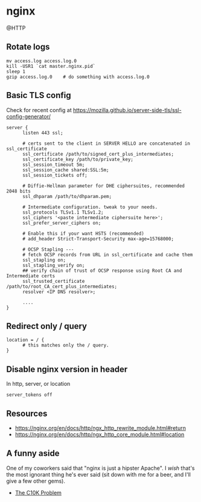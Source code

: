 # nginx
@HTTP

Rotate logs
-----------

	mv access.log access.log.0
	kill -USR1 `cat master.nginx.pid`
	sleep 1
	gzip access.log.0    # do something with access.log.0

Basic TLS config
----------------

Check for recent config at <https://mozilla.github.io/server-side-tls/ssl-config-generator/>

	server {
	      listen 443 ssl;
	  
	      # certs sent to the client in SERVER HELLO are concatenated in ssl_certificate
	      ssl_certificate /path/to/signed_cert_plus_intermediates;
	      ssl_certificate_key /path/to/private_key;
	      ssl_session_timeout 5m;
	      ssl_session_cache shared:SSL:5m;
	      ssl_session_tickets off;
	      
	      # Diffie-Hellman parameter for DHE ciphersuites, recommended 2048 bits
	      ssl_dhparam /path/to/dhparam.pem;
	  
	      # Intermediate configuration. tweak to your needs.
	      ssl_protocols TLSv1.1 TLSv1.2;
	      ssl_ciphers '<paste intermediate ciphersuite here>';
	      ssl_prefer_server_ciphers on;
	  
	      # Enable this if your want HSTS (recommended)
	      # add_header Strict-Transport-Security max-age=15768000;
	  
	      # OCSP Stapling ---
	      # fetch OCSP records from URL in ssl_certificate and cache them
	      ssl_stapling on;
	      ssl_stapling_verify on;
	      ## verify chain of trust of OCSP response using Root CA and Intermediate certs
	      ssl_trusted_certificate /path/to/root_CA_cert_plus_intermediates;
	      resolver <IP DNS resolver>;
	  
	      ....
	}

Redirect only / query
---------------------

	location = / {
	      # this matches only the / query.
	}

Disable nginx version in header
-------------------------------
In http, server, or location

	server_tokens off

Resources
---------


* <https://nginx.org/en/docs/http/ngx_http_rewrite_module.html#return>
* <https://nginx.org/en/docs/http/ngx_http_core_module.html#location>


A funny aside
-------------

One of my coworkers said that "nginx is just a hipster Apache". I *wish* that's the most ignorant thing he's ever said (sit down with me for a beer, and I'll give a few other gems).


* [The C10K Problem](http://www.kegel.com/c10k.html)


